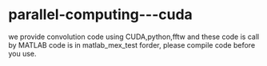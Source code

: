 # parallel-computing---cuda
we provide convolution code using CUDA,python,fftw and these code is call by MATLAB
code is in matlab_mex_test forder, please compile code before you use.
